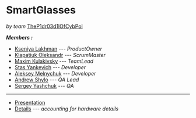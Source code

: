 # SmartGlasses
*by team* [TheP1dr03d1lOfCybPol](https://github.com/orgs/progbase/teams/thep1dr03d1lofcybpol)

***Members :***

- [Kseniya Lakhman](https://github.com/KseniyaEvans)     --- *ProductOwner*
- [Klapatiuk Oleksandr](https://github.com/Sashko26)     --- *ScrumMaster*
- [Maxim Kulakivsky](https://github.com/maximkulakivsky) --- *TeamLead*
- [Stas Yankevich](https://github.com/0rqheus)           --- *Developer*
- [Aleksey Melnychuk](https://github.com/auvy)           --- *Developer*
- [Andrew Shylo](https://github.com/Some-cool-dude)      --- *QA Lead*
- [Sergey Yashchuk](https://github.com/Svetocvet)        --- *QA*

-----------------------------------------------------------------------------------------------------------------

- [Presentation](https://docs.google.com/presentation/d/1k0fQov2qoreNAW599OOgirvw8vzbrt2kIsEpeNyfiVA/edit?usp=sharing)
- [Details](https://docs.google.com/spreadsheets/d/1zQ5nU8yNbdvmvdgXoNXcjsyCjOdJxLWxV1LH7hPNBns/edit#gid=0) --- *accounting for hardware details*
